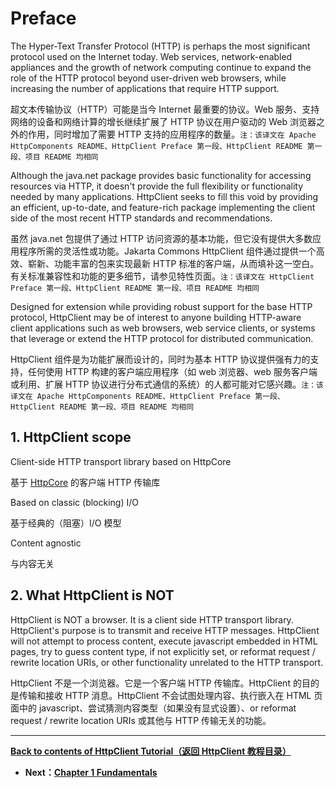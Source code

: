 # Preface

The Hyper-Text Transfer Protocol (HTTP) is perhaps the most significant protocol used on the Internet today. Web services, network-enabled appliances and the growth of network computing continue to expand the role of the HTTP protocol beyond user-driven web browsers, while increasing the number of applications that require HTTP support.

超文本传输协议（HTTP）可能是当今 Internet 最重要的协议。Web 服务、支持网络的设备和网络计算的增长继续扩展了 HTTP 协议在用户驱动的 Web 浏览器之外的作用，同时增加了需要 HTTP 支持的应用程序的数量。`注：该译文在 Apache HttpComponents README、HttpClient Preface 第一段、HttpClient README 第一段、项目 README 均相同`

Although the java.net package provides basic functionality for accessing resources via HTTP, it doesn't provide the full flexibility or functionality needed by many applications. HttpClient seeks to fill this void by providing an efficient, up-to-date, and feature-rich package implementing the client side of the most recent HTTP standards and recommendations.

虽然 java.net 包提供了通过 HTTP 访问资源的基本功能，但它没有提供大多数应用程序所需的灵活性或功能。Jakarta Commons HttpClient 组件通过提供一个高效、崭新、功能丰富的包来实现最新 HTTP 标准的客户端，从而填补这一空白。有关标准兼容性和功能的更多细节，请参见特性页面。`注：该译文在 HttpClient Preface 第一段、HttpClient README 第一段、项目 README 均相同`

Designed for extension while providing robust support for the base HTTP protocol, HttpClient may be of interest to anyone building HTTP-aware client applications such as web browsers, web service clients, or systems that leverage or extend the HTTP protocol for distributed communication.

HttpClient 组件是为功能扩展而设计的，同时为基本 HTTP 协议提供强有力的支持，任何使用 HTTP 构建的客户端应用程序（如 web 浏览器、web 服务客户端或利用、扩展 HTTP 协议进行分布式通信的系统）的人都可能对它感兴趣。`注：该译文在 Apache HttpComponents README、HttpClient Preface 第一段、HttpClient README 第一段、项目 README 均相同`

## 1. HttpClient scope

Client-side HTTP transport library based on HttpCore

基于 [HttpCore](https://github.com/clxering/Apache-HttpComponents-Doc-Chinese-English-bilingual/tree/master/HttpCore) 的客户端 HTTP 传输库

Based on classic (blocking) I/O

基于经典的（阻塞）I/O 模型

Content agnostic

与内容无关

## 2. What HttpClient is NOT

HttpClient is NOT a browser. It is a client side HTTP transport library. HttpClient's purpose is to transmit and receive HTTP messages. HttpClient will not attempt to process content, execute javascript embedded in HTML pages, try to guess content type, if not explicitly set, or reformat request / rewrite location URIs, or other functionality unrelated to the HTTP transport.

HttpClient 不是一个浏览器。它是一个客户端 HTTP 传输库。HttpClient 的目的是传输和接收 HTTP 消息。HttpClient 不会试图处理内容、执行嵌入在 HTML 页面中的 javascript、尝试猜测内容类型（如果没有显式设置）、or reformat request / rewrite location URIs 或其他与 HTTP 传输无关的功能。

---

**[Back to contents of HttpClient Tutorial（返回 HttpClient 教程目录）](https://github.com/clxering/Apache-HttpComponents-Doc-Chinese-English-bilingual/tree/dev/HttpClient/HttpClient-Tutorial)**

- **Next：[Chapter 1 Fundamentals](https://github.com/clxering/Apache-HttpComponents-Doc-Chinese-English-bilingual/tree/dev/HttpClient/HttpClient-Tutorial/1-Fundamentals)**
